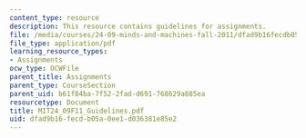 ```yaml
---
content_type: resource
description: This resource contains guidelines for assignments.
file: /media/courses/24-09-minds-and-machines-fall-2011/dfad9b16fecdb05a0ee1d036381e85e2_MIT24_09F11_Guidelines.pdf
file_type: application/pdf
learning_resource_types:
- Assignments
ocw_type: OCWFile
parent_title: Assignments
parent_type: CourseSection
parent_uid: b61f84ba-7f52-2fad-d691-768629a885ea
resourcetype: Document
title: MIT24_09F11_Guidelines.pdf
uid: dfad9b16-fecd-b05a-0ee1-d036381e85e2
---
```


